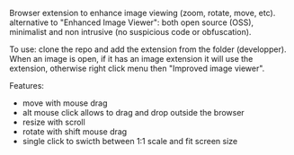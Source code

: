 Browser extension to enhance image viewing (zoom, rotate, move, etc). alternative to "Enhanced Image Viewer": both open source (OSS), minimalist and non intrusive (no suspicious code or obfuscation).

To use: clone the repo and add the extension from the folder (developper). When an image is open, if it has an image extension it will use the extension, otherwise right click menu then "Improved image viewer".

Features:
- move with mouse drag
- alt mouse click allows to drag and drop outside the browser
- resize with scroll
- rotate with shift mouse drag
- single click to swicth between 1:1 scale and fit screen size
